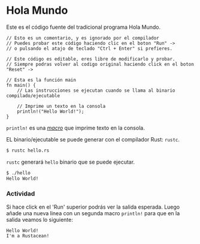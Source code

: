# Hola Mundo

Este es el código fuente del tradicional programa Hola Mundo.

```rust,editable
// Esto es un comentario, y es ignorado por el compilador
// Puedes probar este código haciendo clic en el boton "Run" ->
// o pulsando el atajo de teclado "Ctrl + Enter" si prefieres.

// Este código es editable, eres libre de modificarlo y probar.
// Siempre podras volver al codigo original haciendo click en el boton "Reset" ->

// Esta es la función main
fn main() {
    // Las instrucciones se ejecutan cuando se llama al binario compilado/ejecutable

    // Imprime un texto en la consola
    println!("Hello World!");
}
```

`println!` es una [*macro*][macros] que imprime texto en la consola.

EL binario/ejecutable se puede generar con el compilador Rust: `rustc`.

```bash
$ rustc hello.rs
```

`rustc` generará `hello` binario que se puede ejecutar.

```bash
$ ./hello
Hello World!
```

### Actividad

Si hace click en el 'Run' superior podrás ver la salida esperada. Luego añade una nueva linea con un segunda macro `println!` para que en la salida veamos lo siguiente:

```text
Hello World!
I'm a Rustacean!
```

[macros]: macros.md
